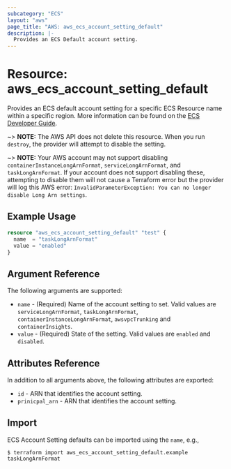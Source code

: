 ```yaml
---
subcategory: "ECS"
layout: "aws"
page_title: "AWS: aws_ecs_account_setting_default"
description: |-
  Provides an ECS Default account setting.
---
```


# Resource: aws_ecs_account_setting_default

Provides an ECS default account setting for a specific ECS Resource name within a specific region. More information can be found on the [ECS Developer Guide](https://docs.aws.amazon.com/AmazonECS/latest/developerguide/ecs-account-settings.html).

~> **NOTE:** The AWS API does not delete this resource. When you run `destroy`, the provider will attempt to disable the setting.

~> **NOTE:** Your AWS account may not support disabling `containerInstanceLongArnFormat`, `serviceLongArnFormat`, and `taskLongArnFormat`. If your account does not support disabling these, attempting to disable them will not cause a Terraform error but the provider will log this AWS error: `InvalidParameterException: You can no longer disable Long Arn settings`.

## Example Usage

```terraform
resource "aws_ecs_account_setting_default" "test" {
  name  = "taskLongArnFormat"
  value = "enabled"
}
```

## Argument Reference

The following arguments are supported:

* `name` - (Required) Name of the account setting to set. Valid values are `serviceLongArnFormat`, `taskLongArnFormat`, `containerInstanceLongArnFormat`, `awsvpcTrunking` and `containerInsights`.
* `value` - (Required) State of the setting. Valid values are `enabled` and `disabled`.

## Attributes Reference

In addition to all arguments above, the following attributes are exported:

* `id` - ARN that identifies the account setting.
* `prinicpal_arn` - ARN that identifies the account setting.

## Import

ECS Account Setting defaults can be imported using the `name`, e.g.,

```
$ terraform import aws_ecs_account_setting_default.example taskLongArnFormat
```
